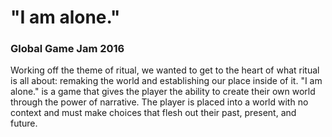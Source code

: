 # "I am alone." 
### Global Game Jam 2016

Working off the theme of ritual, we wanted to get to the heart of what ritual is all about: remaking the world and establishing our place inside of it. "I am alone." is a game that gives the player the ability to create their own world through the power of narrative. The player is placed into a world with no context and must make choices that flesh out their past, present, and future. 
